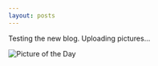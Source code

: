 ```yaml
---
layout: posts
---
```

Testing the new blog.  Uploading pictures...


![Picture of the Day]("../_assets/test.jpg")


